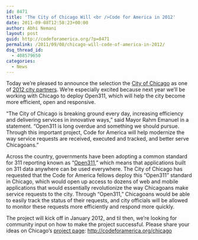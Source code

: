 ```yaml
---
id: 8471
title: 'The City of Chicago Will <br />Code for America in 2012'
date: 2011-09-08T12:58:23+00:00
author: Abhi Nemani
layout: post
guid: http://codeforamerica.org/?p=8471
permalink: /2011/09/08/chicago-will-code-of-america-in-2012/
dsq_thread_id:
  - 408579650
categories:
  - News
---
```

[<img src="http://codeforamerica.org/wp-content/uploads/2011/09/chicago2.jpg" alt="" title="chicago" class="aligncenter size-full wp-image-8485" />](http://codeforamerica.org/chicago)Today we&#8217;re pleased to announce the selection the [City of Chicago](http://codeforamerica.org/chicago) as one of [2012 city partners](http://codeforamerica.org/2012-partners/). We&#8217;re especially excited because next year we&#8217;ll be working with Chicago to deploy Open311, which will help the city become more efficient, open and responsive.

&#8220;The City of Chicago is breaking ground every day, increasing efficiency and delivering services in innovative ways,&#8221; said Mayor Rahm Emanuel in a statement. &#8220;Open311 is long overdue and something we should pursue. Through this important project, Code for America will help modernize the way service requests are received, executed and tracked, and better serve Chicagoans.&#8221;

Across the country, governments have been adopting a common standard for 311 reporting known as “[Open311](http://open311.org),” which means that applications built on 311 data anywhere can be used everywhere. The City of Chicago has requested that the Code for America fellows deploy this “Open311” standard in Chicago, which would open up access to dozens of web and mobile applications that would essentially revolutionize the way Chicagoans make service requests to the city. Through “Open311,” Chicagoans would be able to easily track the status of their requests, and city officials will be allowed to monitor these requests more efficiently and respond more quickly.

The project will kick off in January 2012, and til then, we&#8217;re looking for community input on how to make the project successful. Please share your ideas on Chicago&#8217;s [project page](http://codeforamerica.org/chicago): <http://codeforamerica.org/chicago>